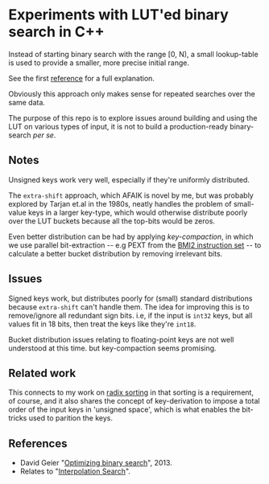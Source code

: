 
# Experiments with LUT'ed binary search in C++

Instead of starting binary search with the range \[0, N), a small lookup-table
is used to provide a smaller, more precise initial range.

See the first [reference](#references) for a full explanation.

Obviously this approach only makes sense for repeated searches over the same data.

The purpose of this repo is to explore issues around building and using the LUT
on various types of input, it is not to build a production-ready binary-search _per se_.

## Notes

Unsigned keys work very well, especially if they're uniformly distributed.

The `extra-shift` approach, which AFAIK is novel by me, but was probably explored
by Tarjan et.al in the 1980s, neatly handles the problem of small-value keys in a larger key-type,
which would otherwise distribute poorly over the LUT buckets because all the top-bits
would be zeros.

Even better distribution can be had by applying _key-compaction_, in which we use
parallel bit-extraction -- e.g PEXT from the [BMI2 instruction set](https://en.wikipedia.org/wiki/Bit_manipulation_instruction_set#BMI2_(Bit_Manipulation_Instruction_Set_2)) -- to
calculate a better bucket distribution by removing irrelevant bits.

## Issues

Signed keys work, but distributes poorly for (small) standard distributions because
`extra-shift` can't handle them. The idea for improving this is to remove/ignore all
redundant sign bits. i.e, if the input is `int32` keys, but all values fit in 18 bits,
then treat the keys like they're `int18`.

Bucket distribution issues relating to floating-point keys are not well understood
at this time. but key-compaction seems promising.

## Related work

This connects to my work on [radix sorting](https://github.com/eloj/radix-sorting) in that sorting is a requirement,
of course, and it also shares the concept of key-derivation to impose a total order of the input keys in 'unsigned space',
which is what enables the bit-tricks used to parition the keys.

## References

* David Geier "[Optimizing binary search](https://geidav.wordpress.com/2013/12/29/optimizing-binary-search/)", 2013.
* Relates to "[Interpolation Search](https://en.wikipedia.org/wiki/Interpolation_search)".
